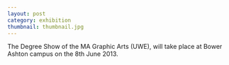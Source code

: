 ```yaml
---
layout: post
category: exhibition
thumbnail: thumbnail.jpg
---
```

The Degree Show of the MA Graphic Arts (UWE), will take place at Bower Ashton campus on the 8th June 2013.
